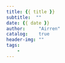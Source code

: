 ```yaml
---
title: {{ title }}
subtitle:  ""
date: {{ date }}
author:     "Airren"
catalog:    true
header-img: ""
tags:
    - 
---
```

